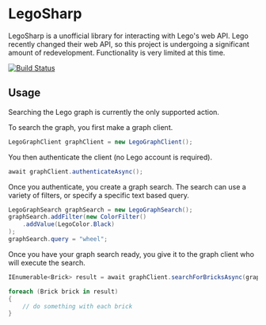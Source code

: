 # LegoSharp

LegoSharp is a unofficial library for interacting with Lego's web API. Lego recently changed their web API, so this project is undergoing a significant amount of redevelopment. Functionality is very limited at this time.

[![Build Status](https://mrayermann.visualstudio.com/LegoSharp/_apis/build/status/rolledback.LegoSharp?branchName=master)](https://mrayermann.visualstudio.com/LegoSharp/_build/latest?definitionId=1&branchName=master)

## Usage

Searching the Lego graph is currently the only supported action.

To search the graph, you first make a graph client.
```C#
LegoGraphClient graphClient = new LegoGraphClient();
```

You then authenticate the client (no Lego account is required).
```C#
await graphClient.authenticateAsync();
```

Once you authenticate, you create a graph search. The search can use a variety of filters, or specify a specific text based query.
```C#
LegoGraphSearch graphSearch = new LegoGraphSearch();
graphSearch.addFilter(new ColorFilter()
    .addValue(LegoColor.Black)
);
graphSearch.query = "wheel";
```

Once you have your graph search ready, you give it to the graph client who will execute the search.
```C#
IEnumerable<Brick> result = await graphClient.searchForBricksAsync(graphSearch);

foreach (Brick brick in result)
{
    // do something with each brick
}
```
